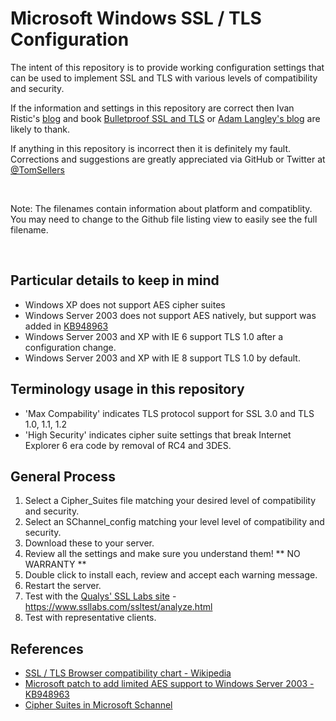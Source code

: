 Microsoft Windows SSL / TLS Configuration
==

The intent of this repository is to provide working configuration settings 
that can be used to implement SSL and TLS with various levels of 
compatibility and security.

If the information and settings in this repository are correct then Ivan 
Ristic's [blog][ivan-blog] and book [Bulletproof SSL and TLS][ivan-book] or 
[Adam Langley's blog][adam-blog] are likely to thank.

If anything in this repository is incorrect then it is definitely my fault.
Corrections and suggestions are greatly appreciated via GitHub or Twitter 
at [@TomSellers][twitter-link]

<br />

Note: The filenames contain information about platform and compatiblity.
      You may need to change to the Github file listing view to easily
      see the full filename.

<br />

Particular details to keep in mind
--
* Windows XP does not support AES cipher suites
* Windows Server 2003 does not support AES natively, but support was added in [KB948963][ms-2003-aes]
* Windows Server 2003 and XP with IE 6 support TLS 1.0 after a configuration change.
* Windows Server 2003 and XP with IE 8 support TLS 1.0 by default.

Terminology usage in this repository
--
* 'Max Compability' indicates TLS protocol support for SSL 3.0 and TLS 1.0, 1.1, 1.2
* 'High Security' indicates cipher suite settings that break Internet Explorer 6 era code by removal of RC4 and 3DES.

General Process
--
1. Select a Cipher_Suites file matching your desired level of compatibility and security.
2. Select an SChannel_config matching your level level of compatibility and security.
3. Download these to your server.
4. Review all the settings and make sure you understand them! ** NO WARRANTY **
5. Double click to install each, review and accept each warning message.
6. Restart the server.
7. Test with the [Qualys' SSL Labs site][ssllabs] - https://www.ssllabs.com/ssltest/analyze.html
8. Test with representative clients.

References
--
* [SSL / TLS Browser compatibility chart - Wikipedia][wiki-tls-compat]
* [Microsoft patch to add limited AES support to Windows Server 2003 - KB948963][ms-2003-aes]
* [Cipher Suites in Microsoft Schannel][ms-schannel]



[ssllabs]: https://www.ssllabs.com/ssltest/analyze.html
[ivan-blog]: http://blog.ivanristic.com/
[ivan-book]: https://www.feistyduck.com/books/bulletproof-ssl-and-tls/
[adam-blog]: https://www.imperialviolet.org/
[twitter-link]: https://twitter.com/TomSellers
[wiki-tls-compat]: http://en.wikipedia.org/wiki/Transport_Layer_Security#Web_browsers
[ms-2003-aes]: http://support.microsoft.com/kb/948963
[ms-schannel]: http://msdn.microsoft.com/en-us/library/windows/desktop/aa374757(v=vs.85).aspx

